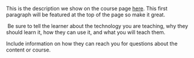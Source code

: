 This is the description we show on the course page [here](https://lab.github.com/KOHAiKURT12/idk-im-new). This first paragraph will be featured at the top of the page so make it great.
​

​
Be sure to tell the learner about the technology you are teaching, why they should learn it, how they can use it, and what you will teach them.
​


Include information on how they can reach you for questions about the content or course. 